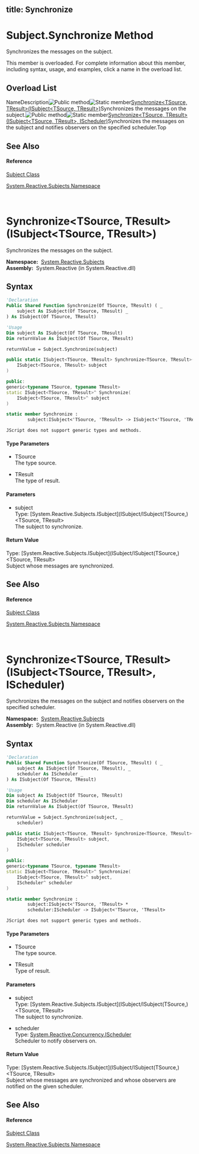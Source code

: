 title: Synchronize
---
# Subject.Synchronize Method

Synchronizes the messages on the subject.

This member is overloaded. For complete information about this member, including syntax, usage, and examples, click a name in the overload list.

## Overload List

NameDescription![Public method](https://reactiveui.net/assets/img/Hh303103.pubmethod(en-us,VS.103).gif "Public method")![Static member](https://reactiveui.net/assets/img/Hh244319.static(en-us,VS.103).gif "Static member")[Synchronize<TSource, TResult>(ISubject<TSource, TResult>)](https://msdn.microsoft.com/en-us/library/m:system.reactive.subjects.subject.synchronize%60%602(system.reactive.subjects.isubject%7b%60%600%2c%60%601%7d)(v=VS.103))Synchronizes the messages on the subject.![Public method](https://reactiveui.net/assets/img/Hh303103.pubmethod(en-us,VS.103).gif "Public method")![Static member](https://reactiveui.net/assets/img/Hh244319.static(en-us,VS.103).gif "Static member")[Synchronize<TSource, TResult>(ISubject<TSource, TResult>, IScheduler)](https://msdn.microsoft.com/en-us/library/m:system.reactive.subjects.subject.synchronize%60%602(system.reactive.subjects.isubject%7b%60%600%2c%60%601%7d%2csystem.reactive.concurrency.ischeduler)(v=VS.103))Synchronizes the messages on the subject and notifies observers on the specified scheduler.Top

## See Also

#### Reference

[Subject Class](Subject/Subject)

[System.Reactive.Subjects Namespace](System.Reactive.Subjects/System.Reactive.Subjects)



<br />

# Synchronize\<TSource, TResult\>(ISubject\<TSource, TResult\>)

Synchronizes the messages on the subject.

**Namespace:**  [System.Reactive.Subjects](System.Reactive.Subjects/System.Reactive.Subjects)  
**Assembly:**  System.Reactive (in System.Reactive.dll)

## Syntax

```vb
'Declaration
Public Shared Function Synchronize(Of TSource, TResult) ( _
    subject As ISubject(Of TSource, TResult) _
) As ISubject(Of TSource, TResult)
```

```vb
'Usage
Dim subject As ISubject(Of TSource, TResult)
Dim returnValue As ISubject(Of TSource, TResult)

returnValue = Subject.Synchronize(subject)
```

```csharp
public static ISubject<TSource, TResult> Synchronize<TSource, TResult>(
    ISubject<TSource, TResult> subject
)
```

```c++
public:
generic<typename TSource, typename TResult>
static ISubject<TSource, TResult>^ Synchronize(
    ISubject<TSource, TResult>^ subject
)
```

```fsharp
static member Synchronize : 
        subject:ISubject<'TSource, 'TResult> -> ISubject<'TSource, 'TResult> 
```

```jscript
JScript does not support generic types and methods.
```

#### Type Parameters

- TSource  
  The type source.

- TResult  
  The type of result.

#### Parameters

- subject  
  Type: [System.Reactive.Subjects.ISubject](ISubject/ISubject(TSource,)\<TSource, TResult\>  
  The subject to synchronize.

#### Return Value

Type: [System.Reactive.Subjects.ISubject](ISubject/ISubject(TSource,)\<TSource, TResult\>  
Subject whose messages are synchronized.

## See Also

#### Reference

[Subject Class](Subject/Subject)

[System.Reactive.Subjects Namespace](System.Reactive.Subjects/System.Reactive.Subjects)



<br />

# Synchronize\<TSource, TResult\>(ISubject\<TSource, TResult\>, IScheduler)

Synchronizes the messages on the subject and notifies observers on the specified scheduler.

**Namespace:**  [System.Reactive.Subjects](System.Reactive.Subjects/System.Reactive.Subjects)  
**Assembly:**  System.Reactive (in System.Reactive.dll)

## Syntax

```vb
'Declaration
Public Shared Function Synchronize(Of TSource, TResult) ( _
    subject As ISubject(Of TSource, TResult), _
    scheduler As IScheduler _
) As ISubject(Of TSource, TResult)
```

```vb
'Usage
Dim subject As ISubject(Of TSource, TResult)
Dim scheduler As IScheduler
Dim returnValue As ISubject(Of TSource, TResult)

returnValue = Subject.Synchronize(subject, _
    scheduler)
```

```csharp
public static ISubject<TSource, TResult> Synchronize<TSource, TResult>(
    ISubject<TSource, TResult> subject,
    IScheduler scheduler
)
```

```c++
public:
generic<typename TSource, typename TResult>
static ISubject<TSource, TResult>^ Synchronize(
    ISubject<TSource, TResult>^ subject, 
    IScheduler^ scheduler
)
```

```fsharp
static member Synchronize : 
        subject:ISubject<'TSource, 'TResult> * 
        scheduler:IScheduler -> ISubject<'TSource, 'TResult> 
```

```jscript
JScript does not support generic types and methods.
```

#### Type Parameters

- TSource  
  The type source.

- TResult  
  Type of result.

#### Parameters

- subject  
  Type: [System.Reactive.Subjects.ISubject](ISubject/ISubject(TSource,)\<TSource, TResult\>  
  The subject to synchronize.

- scheduler  
  Type: [System.Reactive.Concurrency.IScheduler](IScheduler/IScheduler)  
  Scheduler to notify observers on.

#### Return Value

Type: [System.Reactive.Subjects.ISubject](ISubject/ISubject(TSource,)\<TSource, TResult\>  
Subject whose messages are synchronized and whose observers are notified on the given scheduler.

## See Also

#### Reference

[Subject Class](Subject/Subject)

[System.Reactive.Subjects Namespace](System.Reactive.Subjects/System.Reactive.Subjects)
